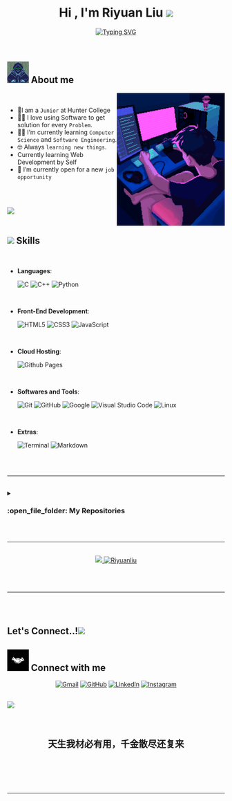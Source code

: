 

<h1 align="center"><b>Hi , I'm Riyuan Liu </b><img src="https://media.giphy.com/media/hvRJCLFzcasrR4ia7z/giphy.gif" width="35"></h1>
<!--  -->
<p align="center">
  <a href="https://git.io/typing-svg"><img src="https://readme-typing-svg.demolab.com?font=Fira+Code&pause=1000&random=false&width=435&lines=Hi%2C+I+am+Riyuan+Liu%2C+a+Software+Enignnerr+;Currently+a+Hunter+College+Student;And+a+Teaching+assistant+at+Hunter" alt="Typing SVG" /></a>
</p>


<br>



	
## <picture><img src = "https://github.com/Riyuanliu/Riyuanliu/blob/main/aboutme.gif" width = 50px></picture> **About me**

<picture> <img align="right" src="https://github.com/Riyuanliu/Riyuanliu/blob/main/09c62903beeba336dc9da76eb5c9a107.gif" width = 250px></picture>

<br>

- :school:I am a `Junior` at Hunter College
- :technologist: I love using Software to get solution for every `Problem`.
- :student: I’m currently learning `Computer Science` and `Software Engineering`.
- :nerd_face: Always `learning new things`.
- Currently learning Web Development by Self
- :thinking: I’m currently open for a new `job opportunity`

<br><br>

<img src="https://user-images.githubusercontent.com/73097560/115834477-dbab4500-a447-11eb-908a-139a6edaec5c.gif"><br><br>

## <img src="https://media2.giphy.com/media/QssGEmpkyEOhBCb7e1/giphy.gif?cid=ecf05e47a0n3gi1bfqntqmob8g9aid1oyj2wr3ds3mg700bl&rid=giphy.gif" width ="25"><b> Skills</b>
<br>

<p align="center">

- **Languages**:
    
    ![C](https://img.shields.io/badge/C%20-%232370ED.svg?style=for-the-badge&logo=c&logoColor=white)
    ![C++](https://img.shields.io/badge/C++%20-%2300599C.svg?style=for-the-badge&logo=c%2B%2B&logoColor=white)
    ![Python](https://img.shields.io/badge/Python%20-%2314354C.svg?style=for-the-badge&logo=python&logoColor=white)

<br>   
    
- **Front-End Development**:

   ![HTML5](https://img.shields.io/badge/HTML5%20-%23E34F26.svg?style=for-the-badge&logo=html5&logoColor=white)
   ![CSS3](https://img.shields.io/badge/CSS%20-%231572B6.svg?style=for-the-badge&logo=css3&logoColor=white)
   ![JavaScript](https://img.shields.io/badge/JavaScript%20-%23F7DF1E.svg?style=for-the-badge&logo=javascript&logoColor=black)

<br>

- **Cloud Hosting**:

    ![Github Pages](https://img.shields.io/badge/GitHub%20Pages-%23327FC7.svg?style=for-the-badge&logo=github&logoColor=white)
    
<br>

- **Softwares and Tools**:

    ![Git](https://img.shields.io/badge/git-%23F05033.svg?style=for-the-badge&logo=git&logoColor=white)
    ![GitHub](https://img.shields.io/badge/github-%23121011.svg?style=for-the-badge&logo=github&logoColor=white)
    ![Google](https://img.shields.io/badge/google-%234285F4.svg?style=for-the-badge&logo=google&logoColor=white)
    ![Visual Studio Code](https://img.shields.io/badge/Visual%20Studio%20Code-0078d7.svg?style=for-the-badge&logo=visual-studio-code&logoColor=white)
    ![Linux](https://img.shields.io/badge/Linux-FCC624?style=for-the-badge&logo=linux&logoColor=black) 

<br>

- **Extras**:

    ![Terminal](https://img.shields.io/badge/Terminal-%23054020?style=for-the-badge&logo=gnu-bash&logoColor=white)
    ![Markdown](https://img.shields.io/badge/markdown-%23000000.svg?style=for-the-badge&logo=markdown&logoColor=white)   


</p>

<br>
<br>

-----

<br>
<details><summary><h3> :open_file_folder: My Repositories </h3></summary>

----
	
<div>
  <p align="center">
	<a href="https://github.com/Riyuanliu/Tetris-by-Riyuan-Liu">
      		<img src="https://github-readme-stats.vercel.app/api/pin/?username=Riyuanliu&repo=Tetris-by-Riyuan-Liu&theme=tokyonight" alt="GitHub Stats" />
    	</a>
	<a href="https://github.com/Riyuanliu/AdvancedTextFormattingApplication">
      		<img src="https://github-readme-stats.vercel.app/api/pin/?username=Riyuanliu&repo=AdvancedTextFormattingApplication&theme=tokyonight" alt="GitHub Stats" />
    	</a>
    	<a href="https://github.com/Riyuanliu/CGPA">
      		<img src="https://github-readme-stats.vercel.app/api/pin/?username=Riyuanliu&repo=CGPA&theme=tokyonight" alt="GitHub Stats" />
	</a>
	<a href="https://github.com/Riyuanliu/Russian-Roulette">
      		<img src="https://github-readme-stats.vercel.app/api/pin/?username=Riyuanliu&repo=Russian-Roulette&theme=tokyonight" alt="GitHub Stats" />
	</a>
 	<a href="https://github.com/Riyuanliu/Number-Guessing-game">
      		<img src="https://github-readme-stats.vercel.app/api/pin/?username=Riyuanliu&repo=Number-Guessing-game&theme=tokyonight" alt="GitHub Stats" />
	</a>
   	
  </p>
</div>
</details>

</p>

<br>


----


<br>

<div align="center">

<a href="https://github.com/Riyuanliu">
  <img src="https://github-readme-stats.vercel.app/api?username=Riyuanliu&include_all_commits=true&count_private=true&show_icons=true&line_height=20&title_color=7A7ADB&icon_color=2234AE&text_color=D3D3D3&bg_color=0,000000,130F40" width="450"/>
  <img src="https://github-readme-stats.vercel.app/api/top-langs?username=Riyuanliu&show_icons=true&locale=en&layout=compact&line_height=20&title_color=7A7ADB&icon_color=2234AE&text_color=D3D3D3&bg_color=0,000000,130F40" width="375"  alt="Riyuanliu"/>

</a>
</div>

<br>
<br>
<br>

-----

<br>
<br>

## <b> Let's Connect..!</b><img src="https://github.com/Riyuanliu/Riyuanliu/raw/main/assets/mdImages/handshake.gif" width ="40">
## <picture> <img src="https://github.com/Riyuanliu/Riyuanliu/blob/main/1000_F_274449475_covoxKcElepJnQ34dT4ExBL6CChjocBG.jpeg" width="50px"> </picture> Connect with me
<p align="center">
	<a href="mailto:riyuanliu31@gmail.com"><img img src="https://img.shields.io/badge/gmail-%23EA4335.svg?style=plastic&logo=gmail&logoColor=white" alt="Gmail"/></a>
	<a href="https://github.com/Riyuanliu"><img src="https://img.shields.io/badge/github-%23181717.svg?style=plastic&logo=github&logoColor=white" alt="GitHub"/></a>
	<a href="https://www.linkedin.com/in/riyuan-liu-9896981b1/"><img src="https://img.shields.io/badge/linkedin-%230A66C2.svg?style=plastic&logo=linkedin&logoColor=white" alt="LinkedIn"/></a>
	<a href="https://www.instagram.com/riyuan_liu/"><img src="https://img.shields.io/badge/instagram-%23E4405F.svg?style=plastic&logo=instagram&logoColor=white" alt="Instagram"/></a>
</p>
	
</ul>
</div>

<br>
<img src="https://user-images.githubusercontent.com/73097560/115834477-dbab4500-a447-11eb-908a-139a6edaec5c.gif">
<br>
<br>
<br>

<div align='center'>

## <b>天生我材必有用，千金散尽还复来</b>

</div>
<br>
<br>
<br>
<br>

---

<br>
